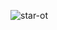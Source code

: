 <p><img align="center" src="https://github-readme-streak-stats.herokuapp.com/?user=star-ot&" alt="star-ot" /></p>
